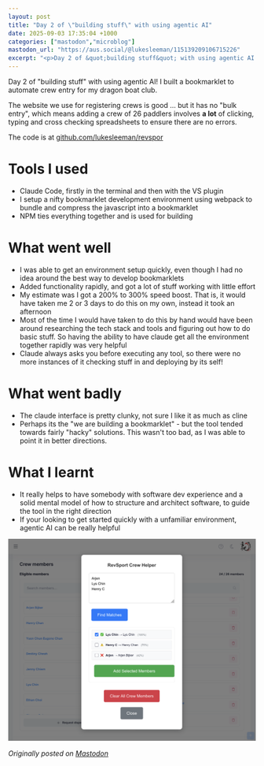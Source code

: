 ```yaml
---
layout: post
title: "Day 2 of \"building stuff\" with using agentic AI"
date: 2025-09-03 17:35:04 +1000
categories: ["mastodon","microblog"]
mastodon_url: "https://aus.social/@lukesleeman/115139209106715226"
excerpt: "<p>Day 2 of &quot;building stuff&quot; with using agentic AI!   I built a bookmarklet to automate crew entry for my dragon boat club.</p><p>The websit..."
---
```


Day 2 of "building stuff" with using agentic AI! I built a bookmarklet to automate crew entry for my dragon boat club.

The website we use for registering crews is good ... but it has no "bulk entry", which means adding a crew of 26 paddlers involves **a lot** of clicking, typing and cross checking spreadsheets to ensure there are no errors.

The code is at [github.com/lukesleeman/revspor](https://github.com/lukesleeman/revsport-crew-entry-bookmarklet)

# Tools I used

- Claude Code, firstly in the terminal and then with the VS plugin
- I setup a nifty bookmarklet development environment using webpack to bundle and compress the javascript into a bookmarklet
- NPM ties everything together and is used for building

# What went well

- I was able to get an environment setup quickly, even though I had no idea around the best way to develop bookmarklets
- Added functionality rapidly, and got a lot of stuff working with little effort
- My estimate was I got a 200% to 300% speed boost. That is, it would have taken me 2 or 3 days to do this on my own, instead it took an afternoon
- Most of the time I would have taken to do this by hand would have been around researching the tech stack and tools and figuring out how to do basic stuff. So having the ability to have claude get all the environment together rapidly was very helpful
- Claude always asks you before executing any tool, so there were no more instances of it checking stuff in and deploying by its self!

# What went badly

- The claude interface is pretty clunky, not sure I like it as much as cline
- Perhaps its the "we are building a bookmarklet" - but the tool tended towards fairly "hacky" solutions. This wasn't too bad, as I was able to point it in better directions.

# What I learnt

- It really helps to have somebody with software dev experience and a solid mental model of how to structure and architect software, to guide the tool in the right direction
- If your looking to get started quickly with a unfamiliar environment, agentic AI can be really helpful

![A screenshot of the bookmarklet in action.  We can see it fuzzy matching 3 names in a list](/assets/images/mastodon/2025-09-03-day-2-of-building-stuff-with-using-agentic-ai-1.png)



*Originally posted on [Mastodon](https://aus.social/@lukesleeman/115139209106715226)*
